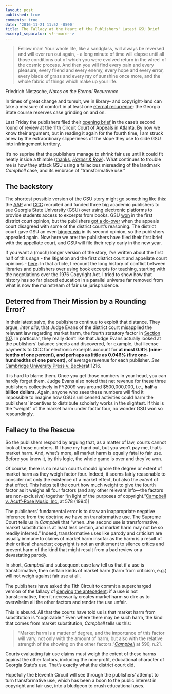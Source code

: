 ```yaml
---
layout: post
published: true
comments: true
date: '2016-11-21 11:52 -0500'
title: The Fallacy at the Heart of the Publishers' Latest GSU Brief
excerpt_separator: <!--more-->
---
```


> Fellow man! Your whole life, like a sandglass, will always be reversed and will ever run out again, - a long minute of time will elapse until all those conditions out of which you were evolved return in the wheel of the cosmic process. And then you will find every pain and every pleasure, every friend and every enemy, every hope and every error, every blade of grass and every ray of sunshine once more, and the whole fabric of things which make up your life. 

Friedrich Nietzsche, *Notes on the Eternal Recurrence*

In times of great change and tumult, we in library- and copyright-land can take a measure of comfort in at least one [eternal recurrence](https://en.wikipedia.org/wiki/Eternal_return#cite_ref-8): the Georgia State course reserves case grinding on and on. <!--more-->

Last Friday the publishers filed their [opening brief](https://blogs.library.duke.edu/scholcomm/files/2016/11/GSU-Appellants-Brief.pdf) in the case’s second round of review at the 11th Circuit Court of Appeals in Atlanta. By now we know their argument, but in reading it again for the fourth time, I am struck anew by the extraordinary slipperiness of the slope they use to slide GSU into infringement territory. 

It’s no suprise that the publishers manage to shrink fair use until it could fit neatly inside a thimble ([thanks](https://twitter.com/bc_butler/status/799955123682377728), [*Harper & Row*](https://en.wikipedia.org/wiki/Harper_&_Row_v._Nation_Enterprises)). What continues to trouble me is how they attack GSU using a fallacious misreading of the landmark *Campbell* case, and its embrace of “transformative use.” 

## The backstory
The shortest possible version of the GSU story might go something like this: the [AAP](http://publishers.org) and [CCC](http://copyright.com) recruited and funded three big academic publishers to sue Georgia State University (GSU) over using electronic platforms to provide students access to excerpts from books. GSU [won](http://www.publishersweekly.com/pw/by-topic/digital/copyright/article/51930-judge-delivers-mixed-verdict-in-gsu-e-reserves-case.html) in the first district court opinion, but the publishers [got a do-over](http://www.publishersweekly.com/pw/by-topic/digital/copyright/article/64454-appeals-court-reverses-gsu-copyright-ruling.html) when the appeals court disagreed with some of the district court’s reasoning. The district court gave GSU an even [bigger win](http://www.publishersweekly.com/pw/by-topic/digital/copyright/article/69830-gsu-prevails-again-in-key-copyright-case.html) in its second opinion, so the publishers appealed again. Now here we are: the publishers have filed their first brief with the appellate court, and GSU will file their reply early in the new year.

If you want a (much) longer version of the story, I’ve written about the first half of this saga - the litigation and the first district court and appellate court opinions - [here](https://osf.io/8tzg7/). In that article, I recount the long history of conflict between libraries and publishers over using book excerpts for teaching, starting with the negotiations over the 1976 Copyright Act. I tried to show how that history has so far placed education in a parallel universe far removed from what is now the mainstream of fair use jurisprudence.  

## Deterred from Their Mission by a Rounding Error?
In their latest salvo, the publishers continue to exploit that distance. They argue, *inter alia*, that Judge Evans of the district court misapplied the relevant law regarding market harm, the fourth statutory factor in [Section 107](https://www.law.cornell.edu/uscode/text/17/107). In particular, they really don’t like that Judge Evans actually looked at the publishers’ balance sheets and discovered, for example, that license payments to CCC for electronic excerpts account for **at most 0.9% (nine-tenths of one percent), and perhaps as little as 0.046% (five one-hundredths of one percent),** of average revenue for each publisher. *See* [Cambridge University Press v. Becker](https://scholar.google.com/scholar_case?q=Cambridge+University+Press+v.+Becker&hl=en&as_sdt=6,47&case=18306741473986959577&scilh=0)at 1216.

It is hard to blame them. Once you get those numbers in your head, you can hardly forget them. Judge Evans also noted that net revenue for these three publishers collectively in FY2009 was around $500,000,000, i.e., **half a billion dollars.** Again, anyone who sees these numbers will find it impossible to imagine how GSU’s unlicensed activities could harm the publishers’ incentives to distribute scholarly works in the slightest. If this is the “weight” of the market harm under factor four, no wonder GSU won so resoundingly.

## Fallacy to the Rescue
So the publishers respond by arguing that, as a matter of law, courts cannot look at those numbers. If I have my hand out, but you won’t pay me, that’s market harm. And, what’s more, all market harm is equally fatal to fair use. Before you know it, by this logic, the whole game is over and they’ve won.

Of course, there is no reason courts should ignore the degree or extent of market harm as they weigh factor four. Indeed, it seems fairly reasonable to consider not only the existence of a market effect, but also the *extent* of that effect. This helps tell the court how much weight to give the fourth factor as it weighs all four factors (and any other relevant info—the factors are non-exclusive) together “in light of the purposes of copyright.”[Campbell v. Acuff-Rose Music, Inc.](https://scholar.google.com/scholar_case?q=campbell+v.+acuff-rose&hl=en&as_sdt=6,47&case=16686162998040575773&scilh=0) at 578 (1994)]

The publishers’ fundamental error is to draw an inappropriate negative inference from the doctrine we have on transformative use. The Supreme Court tells us in *Campbell* that “when…the second use is transformative, market substitution is at least less certain, and market harm may not be so readily inferred.” Indeed, transformative uses like parody and criticism are usually immune to claims of market harm insofar as the harm is a result of their critical character; copyright is not an entitlement to silence critics and prevent harm of the kind that might result from a bad review or a devastating parody.

In short, *Campbell* and subsequent case law tell us that if a use is transformative, then certain kinds of market harm (harm from criticism, e.g.) will not weigh against fair use at all. 

The publishers have asked the 11th Circuit to commit a supercharged version of the fallacy of [denying the antecedent](https://en.wikipedia.org/wiki/Denying_the_antecedent): if a use is not transformative, then it necessarily creates market harm so dire as to overwhelm all the other factors and render the use unfair. 

This is absurd. All that the courts have told us is that market harm from substitution is “cognizable.” Even where there may be such harm, the kind that comes from market substitution, *Campbell* tells us this: 

> “Market harm is a matter of degree, and the importance of this factor will vary, not only with the amount of harm, but also with the relative strength of the showing on the other factors.”[*Campbell*](https://scholar.google.com/scholar_case?q=campbell+v.+acuff-rose&hl=en&as_sdt=6,47&case=16686162998040575773&scilh=0) at 590, n.21.

Courts evaluating fair use claims must weigh the extent of these harms against the other factors, including the non-profit, educational character of Georgia State’s use. That’s exactly what the district court did. 

Hopefully the Eleventh Circuit will see through the publishers’ attempt to turn transformative use, which has been a boon to the public interest in copyright and fair use, into a bludgeon to crush educational uses.

